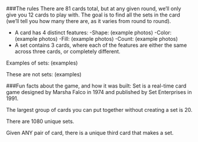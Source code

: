 ###The rules
There are 81 cards total, but at any given round, we’ll only give you 12 cards to play with. The goal is to find all the sets in the card (we’ll tell you how many there are, as it varies from round to round).  

- A card has 4 distinct features:
	-Shape: (example photos)
	-Color: (example photos)
	-Fill: (example photos)
	-Count: (example photos)
- A set contains 3 cards, where each of the features are either the same across three cards, or completely different.

Examples of sets:
 (examples)

These are not sets:
(examples)

###Fun facts about the game, and how it was built:
Set is a real-time card game designed by Marsha Falco in 1974 and published by Set Enterprises in 1991.

The largest group of cards you can put together without creating a set is 20.

There are 1080 unique sets.

Given ANY pair of card, there is a unique third card that makes a set.
